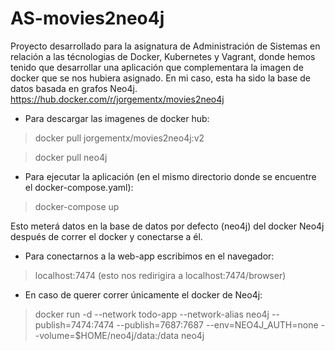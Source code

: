 # AS-movies2neo4j
Proyecto desarrollado para la asignatura de Administración de Sistemas en relación a las técnologias de Docker, Kubernetes y Vagrant, donde hemos tenido que desarrollar una aplicación que complementara la imagen de docker que se nos hubiera asignado. En mi caso, esta ha sido la base de datos basada en grafos Neo4j.
https://hub.docker.com/r/jorgementx/movies2neo4j

- Para descargar las imagenes de docker hub:
> docker pull jorgementx/movies2neo4j:v2

> docker pull neo4j

- Para ejecutar la aplicación (en el mismo directorio donde se encuentre el docker-compose.yaml):
> docker-compose up

  Esto meterá datos en la base de datos por defecto (neo4j) del docker Neo4j después de correr el docker y conectarse a él.

- Para conectarnos a la web-app escribimos en el navegador:
>localhost:7474 (esto nos redirigira a localhost:7474/browser)

- En caso de querer correr únicamente el docker de Neo4j:
> docker run -d --network todo-app --network-alias neo4j --publish=7474:7474 --publish=7687:7687  --env=NEO4J_AUTH=none   --volume=$HOME/neo4j/data:/data neo4j

